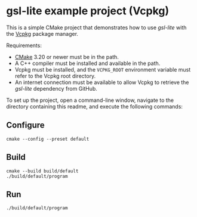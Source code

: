 ﻿# gsl-lite example project (Vcpkg)


This is a simple CMake project that demonstrates how to use *gsl-lite* with the [Vcpkg](https://vcpkg.io/en/package/gsl-lite) package manager.

Requirements:

- [CMake](https://cmake.org/) 3.20 or newer must be in the path.
- A C++ compiler must be installed and available in the path.
- Vcpkg must be installed, and the `VCPKG_ROOT` environment variable must refer to the Vcpkg root directory.
- An internet connection must be available to allow Vcpkg to retrieve the *gsl-lite* dependency from GitHub.

To set up the project, open a command-line window, navigate to the directory containing this readme, and execute the following commands:


## Configure
```
cmake --config --preset default
```


## Build
```
cmake --build build/default
./build/default/program
```

## Run
```
./build/default/program
```

